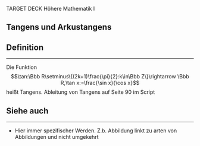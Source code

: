 
TARGET DECK
Höhere Mathematik I

Tangens und Arkustangens
--
## Definition
***
Die Funktion $$\tan:\Bbb R\setminus\{(2k+1)\frac{\pi}{2}:k\in\Bbb Z\}\rightarrow \Bbb R,\tan x:=\frac{\sin x}{\cos x}$$ heißt Tangens. Ableitung von Tangens auf Seite 90 im Script
## Siehe auch
***
* Hier immer spezifischer Werden. Z.b. Abbildung linkt zu arten von Abbildungen und nicht umgekehrt